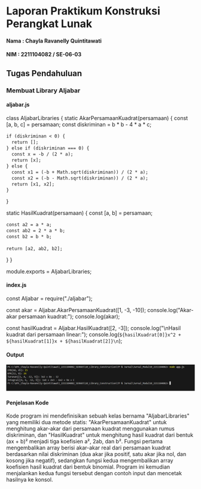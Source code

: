 # Laporan Praktikum Konstruksi Perangkat Lunak
#### Nama : Chayla Ravanelly Quintitawati
#### NIM : 2211104082 / SE-06-03

## Tugas Pendahuluan

### Membuat Library Aljabar

#### aljabar.js


class AljabarLibraries {
  static AkarPersamaanKuadrat(persamaan) {
    const [a, b, c] = persamaan;
    const diskriminan = b * b - 4 * a * c;

    if (diskriminan < 0) {
      return [];
    } else if (diskriminan === 0) {
      const x = -b / (2 * a);
      return [x];
    } else {
      const x1 = (-b + Math.sqrt(diskriminan)) / (2 * a);
      const x2 = (-b - Math.sqrt(diskriminan)) / (2 * a);
      return [x1, x2];
    }
  }

  static HasilKuadrat(persamaan) {
    const [a, b] = persamaan;

    const a2 = a * a;
    const ab2 = 2 * a * b;
    const b2 = b * b;

    return [a2, ab2, b2];
  }
}

module.exports = AljabarLibraries;


#### index.js


const Aljabar = require("./aljabar");

const akar = Aljabar.AkarPersamaanKuadrat([1, -3, -10]);
console.log("Akar-akar persamaan kuadrat:");
console.log(akar);

const hasilKuadrat = Aljabar.HasilKuadrat([2, -3]);
console.log("\nHasil kuadrat dari persamaan linear:");
console.log(`${hasilKuadrat[0]}x^2 + ${hasilKuadrat[1]}x + ${hasilKuadrat[2]}\n`);


#### Output
![image alt ](<https://github.com/chaylaz/Foto-Praktikum-KPL/blob/main/Modul10/TP/output.png>)

#### Penjelasan Kode
Kode program ini mendefinisikan sebuah kelas bernama "AljabarLibraries" yang memiliki dua metode statis: "AkarPersamaanKuadrat" untuk menghitung akar-akar dari persamaan kuadrat menggunakan rumus diskriminan, dan "HasilKuadrat" untuk menghitung hasil kuadrat dari bentuk (ax + b)² menjadi tiga koefisien a², 2ab, dan b². Fungsi pertama mengembalikan array berisi akar-akar real dari persamaan kuadrat berdasarkan nilai diskriminan (dua akar jika positif, satu akar jika nol, dan kosong jika negatif), sedangkan fungsi kedua mengembalikan array koefisien hasil kuadrat dari bentuk binomial. Program ini kemudian menjalankan kedua fungsi tersebut dengan contoh input dan mencetak hasilnya ke konsol.
